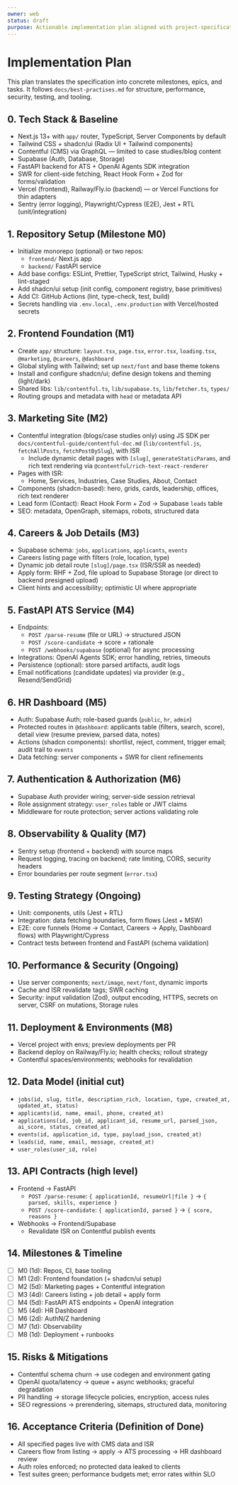 ```yaml
---
owner: web
status: draft
purpose: Actionable implementation plan aligned with project-specification.md and best-practises.md
---
```


# Implementation Plan

This plan translates the specification into concrete milestones, epics, and tasks. It follows `docs/best-practises.md` for structure, performance, security, testing, and tooling.

## 0. Tech Stack & Baseline

- Next.js 13+ with `app/` router, TypeScript, Server Components by default
- Tailwind CSS + shadcn/ui (Radix UI + Tailwind components)
- Contentful (CMS) via GraphQL — limited to case studies/blog content
- Supabase (Auth, Database, Storage)
- FastAPI backend for ATS + OpenAI Agents SDK integration
- SWR for client-side fetching, React Hook Form + Zod for forms/validation
- Vercel (frontend), Railway/Fly.io (backend) — or Vercel Functions for thin adapters
- Sentry (error logging), Playwright/Cypress (E2E), Jest + RTL (unit/integration)

## 1. Repository Setup (Milestone M0)

- Initialize monorepo (optional) or two repos:
  - `frontend/` Next.js app
  - `backend/` FastAPI service
- Add base configs: ESLint, Prettier, TypeScript strict, Tailwind, Husky + lint-staged
- Add shadcn/ui setup (init config, component registry, base primitives)
- Add CI: GitHub Actions (lint, type-check, test, build)
- Secrets handling via `.env.local`, `.env.production` with Vercel/hosted secrets

## 2. Frontend Foundation (M1)

- Create `app/` structure: `layout.tsx`, `page.tsx`, `error.tsx`, `loading.tsx`, `@marketing`, `@careers`, `@dashboard`
- Global styling with Tailwind; set up `next/font` and base theme tokens
- Install and configure shadcn/ui; define design tokens and theming (light/dark)
- Shared libs: `lib/contentful.ts`, `lib/supabase.ts`, `lib/fetcher.ts`, `types/`
- Routing groups and metadata with `head` or metadata API

## 3. Marketing Site (M2)

- Contentful integration (blogs/case studies only) using JS SDK per `docs/contentful-guide/contentful-doc.md` (`lib/contentful.js`, `fetchAllPosts`, `fetchPostBySlug`), with ISR
  - Include dynamic detail pages with `[slug]`, `generateStaticParams`, and rich text rendering via `@contentful/rich-text-react-renderer`
- Pages with ISR:
  - Home, Services, Industries, Case Studies, About, Contact
- Components (shadcn-based): hero, grids, cards, leadership, offices, rich text renderer
- Lead form (Contact): React Hook Form + Zod → Supabase `leads` table
- SEO: metadata, OpenGraph, sitemaps, robots, structured data

## 4. Careers & Job Details (M3)

- Supabase schema: `jobs`, `applications`, `applicants`, `events`
- Careers listing page with filters (role, location, type)
- Dynamic job detail route `[slug]/page.tsx` (ISR/SSR as needed)
- Apply form: RHF + Zod, file upload to Supabase Storage (or direct to backend presigned upload)
- Client hints and accessibility; optimistic UI where appropriate

## 5. FastAPI ATS Service (M4)

- Endpoints:
  - `POST /parse-resume` (file or URL) → structured JSON
  - `POST /score-candidate` → score + rationale
  - `POST /webhooks/supabase` (optional) for async processing
- Integrations: OpenAI Agents SDK; error handling, retries, timeouts
- Persistence (optional): store parsed artifacts, audit logs
- Email notifications (candidate updates) via provider (e.g., Resend/SendGrid)

## 6. HR Dashboard (M5)

- Auth: Supabase Auth; role-based guards (`public`, `hr`, `admin`)
- Protected routes in `@dashboard`: applicants table (filters, search, score), detail view (resume preview, parsed data, notes)
- Actions (shadcn components): shortlist, reject, comment, trigger email; audit trail to `events`
- Data fetching: server components + SWR for client refinements

## 7. Authentication & Authorization (M6)

- Supabase Auth provider wiring; server-side session retrieval
- Role assignment strategy: `user_roles` table or JWT claims
- Middleware for route protection; server actions validating role

## 8. Observability & Quality (M7)

- Sentry setup (frontend + backend) with source maps
- Request logging, tracing on backend; rate limiting, CORS, security headers
- Error boundaries per route segment (`error.tsx`)

## 9. Testing Strategy (Ongoing)

- Unit: components, utils (Jest + RTL)
- Integration: data fetching boundaries, form flows (Jest + MSW)
- E2E: core funnels (Home → Contact, Careers → Apply, Dashboard flows) with Playwright/Cypress
- Contract tests between frontend and FastAPI (schema validation)

## 10. Performance & Security (Ongoing)

- Use server components; `next/image`, `next/font`, dynamic imports
- Cache and ISR revalidate tags; SWR caching
- Security: input validation (Zod), output encoding, HTTPS, secrets on server, CSRF on mutations, Storage rules

## 11. Deployment & Environments (M8)

- Vercel project with envs; preview deployments per PR
- Backend deploy on Railway/Fly.io; health checks; rollout strategy
- Contentful spaces/environments; webhooks for revalidation

## 12. Data Model (initial cut)

- `jobs(id, slug, title, description_rich, location, type, created_at, updated_at, status)`
- `applicants(id, name, email, phone, created_at)`
- `applications(id, job_id, applicant_id, resume_url, parsed_json, ai_score, status, created_at)`
- `events(id, application_id, type, payload_json, created_at)`
- `leads(id, name, email, message, created_at)`
- `user_roles(user_id, role)`

## 13. API Contracts (high level)

- Frontend → FastAPI
  - `POST /parse-resume`: `{ applicationId, resumeUrl|file }` → `{ parsed, skills, experience }`
  - `POST /score-candidate`: `{ applicationId, parsed }` → `{ score, reasons }`
- Webhooks → Frontend/Supabase
  - Revalidate ISR on Contentful publish events

## 14. Milestones & Timeline

- [ ] M0 (1d): Repos, CI, base tooling
- [ ] M1 (2d): Frontend foundation (+ shadcn/ui setup)
- [ ] M2 (5d): Marketing pages + Contentful integration
- [ ] M3 (4d): Careers listing + job detail + apply form
- [ ] M4 (5d): FastAPI ATS endpoints + OpenAI integration
- [ ] M5 (4d): HR Dashboard
- [ ] M6 (2d): AuthN/Z hardening
- [ ] M7 (1d): Observability
- [ ] M8 (1d): Deployment + runbooks

## 15. Risks & Mitigations

- Contentful schema churn → use codegen and environment gating
- OpenAI quota/latency → queue + async webhooks; graceful degradation
- PII handling → storage lifecycle policies, encryption, access rules
- SEO regressions → prerendering, sitemaps, structured data, monitoring

## 16. Acceptance Criteria (Definition of Done)

- All specified pages live with CMS data and ISR
- Careers flow from listing → apply → ATS processing → HR dashboard review
- Auth roles enforced; no protected data leaked to clients
- Test suites green; performance budgets met; error rates within SLO
